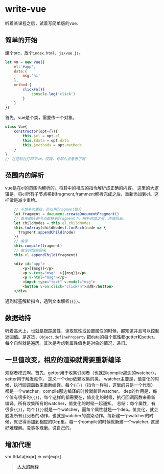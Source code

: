 # write-vue
听着某课程之后，试着写简单版的vue.

## 简单的开始

建个src，放个`index.html`，`js/vue.js`。

```js
let vm = new Vue({
    el:'#app',
    data:{
        msg:'hi'
    },
    method:{
        clickFn(){
            console.log('click')
        }
    }
})
```
首先，vue是个类，需要传一个对象。
```js
class Vue{
    constructor(opt={}){
        this.$el = opt.el
        this.$data = opt.data
        this.$methods = opt.methods
    }
}
// 在控制台打印下vm，哎嗨，有那么点意思了啊
```

## 范围内的解析

vue是在el的范围内解析的。将其中的相应的指令解析成正确的内容。
这里的大逻辑是，将el所有子节点移到fragment,framment解析完成之后，重新添加到el。这样做是减少重绘。
```js
    // 不想多次重绘，所以用fragment媒介
    let fragment = document.createDocumentFragment()
    // 首先把el的节点都移到fragment下，解析完成之后，再放回来。
    let childNodes = this.el.childNodes
    this.toArray(childNodes).forEach(node => {
      fragment.appendChild(node)
    })
    // 编译
    this.compile(fragment)
    // 编译完成塞回来
    this.el.appendChild(fragment)
```
```html
    <div id="app">
        <p>{{msg}}</p>
        <p v-text="msg"  >{{msg}}</p>
        <p v-html="msg"></p>
        <input type="text" v-model="msg">
        <button v-on:click="clickFn">点我</button>
    </div>
```
遇到标签解析指令，遇到文本解析`{{}}`。

## 数据劫持

听着高大上，也就是跟踪属性，读取属性或设置属性的时候，都知道并且可以控制返回值。是这货，`Object.defineProperty`
把data的每个属性都getter和setter。每个自然就是遍历。其次是考虑到属性值也是对象的情况，递归。

## 一旦值改变，相应的渲染就需要重新编译

观察者模式啊。首先，getter用于收集订阅者（也就是compile那边的watcher），setter用于触发动作。
定义一个dep依赖收集的类。
watcher主要是，值变化的时候，执行回调函数来重新编译。每个`{{}}`（指令一样啦，这里的只是一个代表）都是一个watcher。compile那边编译的时候就新建watcher。
dep的作用是，每个值有很多的`{{}}`，每个这样的都需要在，值变化的时候，执行回调函数来重新编译。所有收集所有的watcher，值变化的时候一起通知。
总结：每个属性，有很多`{{}}`，每个`{{}}`就是一个watcher，而每个属性就是一个dep。值变化，就会触发所有订阅者的动作，也就是watcher的渲染动作。每新建一个watcher的时候，就记得添加到相应的Dep里。每一个compile的时候就新建一个watcher.
这里好难理解。没事多琢磨。说自己的。

## 增加代理

vm.$data[expr] => vm[expr]

> [大大的解释](https://github.com/answershuto/learnVue/blob/master/docs/%E4%BE%9D%E8%B5%96%E6%94%B6%E9%9B%86.MarkDown)



